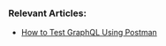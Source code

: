 ### Relevant Articles:

- [How to Test GraphQL Using Postman](https://www.baeldung.com/graphql-postman)
